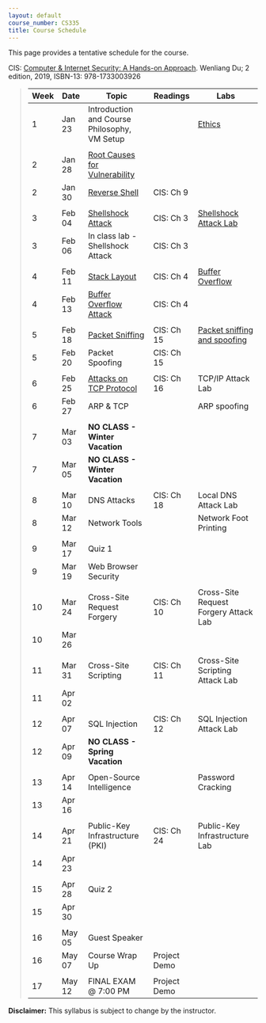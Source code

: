 ```yaml
---
layout: default
course_number: CS335
title: Course Schedule
---
```


This page provides a tentative schedule for the course.

CIS: <a href="https://www.amazon.com/Computer-Internet-Security-Hands-Approach/dp/1733003924">Computer & Internet Security: A Hands-on Approach</a>. Wenliang Du; 2 edition, 2019, ISBN-13: 978-1733003926
>  Week    | Date     | Topic        | Readings   | Labs                                  
> -------- | -------- | ------------ | ---------- | -------------------------------------
> 1  | Jan 23 | Introduction and Course Philosophy, VM Setup | | [Ethics](../assignments/ethics.html)
> | | | |
> 2 | Jan 28 | [Root Causes for Vulnerability](../slides/01_Reason_Vulnerability.pdf) | |
> 2 | Jan 30 | [Reverse Shell](../slides/09_Reverse_Shell.pdf)| CIS: Ch 9 | |  
> | | | |
> 3 | Feb 04 | [Shellshock Attack](../slides/03_Shellshock.pdf) | CIS: Ch 3 | [Shellshock Attack Lab](../labs/shellshock.html)
> 3 | Feb 06 | In class lab - Shellshock Attack | CIS: Ch 3|  
> | | | |
> 4 | Feb 11 | [Stack Layout](../slides/04_Buffer_Overflow.pdf) | CIS: Ch 4 | [Buffer Overflow](../labs/buffer_overflow.html)
> 4 | Feb 13 | [Buffer Overflow Attack](../slides/04_Buffer_Overflow.pdf) | CIS: Ch 4 |
> | | | |
> 5 | Feb 18 | [Packet Sniffing](../slides\15_Packet_Sniffing_Spoofing.pdf) | CIS: Ch 15 | [Packet sniffing and spoofing](../labs/sniff_spoof.html)
> 5 | Feb 20 | Packet Spoofing  | CIS: Ch 15 |
> | | | |
> 6 | Feb 25 | [Attacks on TCP Protocol](../slides/16_TCP_Attack.pdf) | CIS: Ch 16 | TCP/IP Attack Lab
> 6 | Feb 27 | ARP & TCP | | ARP spoofing
> | | | |
> 7 | Mar 03 | <b>NO CLASS - Winter Vacation</b> | |
> 7 | Mar 05 | <b>NO CLASS - Winter Vacation</b> | |
> | | | |
> 8 | Mar 10 | DNS Attacks | CIS: Ch 18 | Local DNS Attack Lab
> 8 | Mar 12 | Network Tools | | Network Foot Printing
> | | | |
> 9 | Mar 17 | Quiz 1 | |
> 9 | Mar 19 | Web Browser Security | |
> | | | |
> 10 | Mar 24 | Cross-Site Request Forgery | CIS: Ch 10 | Cross-Site Request Forgery Attack Lab
> 10 | Mar 26 | | |
> | | | |
> 11 | Mar 31 | Cross-Site Scripting | CIS: Ch 11 | Cross-Site Scripting Attack Lab
> 11 | Apr 02 | | |
> | | | |
> 12 | Apr 07 | SQL Injection | CIS: Ch 12 | SQL Injection Attack Lab
> 12 | Apr 09 | <b>NO CLASS - Spring Vacation</b>| |
> | | | |
> 13 | Apr 14 | Open-Source Intelligence | | Password Cracking
> 13 | Apr 16 | | |
> | | | |
> 14 | Apr 21 | Public-Key Infrastructure (PKI) | CIS: Ch 24 | Public-Key Infrastructure Lab
> 14 | Apr 23 | | |
> | | | |
> 15 | Apr 28 | Quiz 2 | |
> 15 | Apr 30 | | |
> | | | |
> 16 | May 05 | Guest Speaker | |
> 16 | May 07 | Course Wrap Up | Project Demo |
> | | | |
> 17 | May 12 | FINAL EXAM @ 7:00 PM | Project Demo |

**Disclaimer:** This syllabus is subject to change by the instructor.
